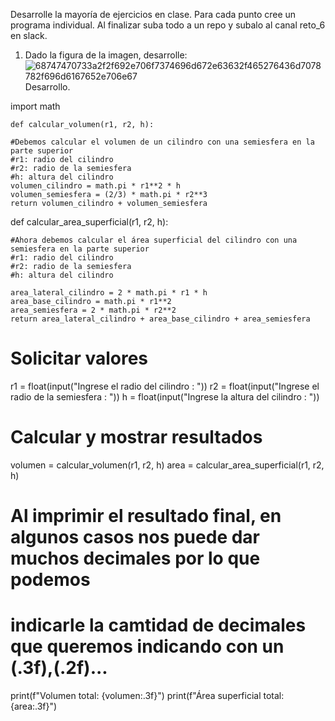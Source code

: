 Desarrolle la mayoría de ejercicios en clase. Para cada punto cree un programa individual. Al finalizar suba todo a un repo y subalo al canal reto_6 en slack.
 1. Dado la figura de la imagen, desarrolle:
![68747470733a2f2f692e706f7374696d672e63632f465276436d7078782f696d6167652e706e67](https://github.com/user-attachments/assets/80cfb272-4bef-4ae2-aeb9-2b16c563541f)
Desarrollo.

import math

    def calcular_volumen(r1, r2, h):
    
    #Debemos calcular el volumen de un cilindro con una semiesfera en la parte superior
    #r1: radio del cilindro
    #r2: radio de la semiesfera
    #h: altura del cilindro
    volumen_cilindro = math.pi * r1**2 * h
    volumen_semiesfera = (2/3) * math.pi * r2**3
    return volumen_cilindro + volumen_semiesfera

def calcular_area_superficial(r1, r2, h):
    
    #Ahora debemos calcular el área superficial del cilindro con una semiesfera en la parte superior
    #r1: radio del cilindro
    #r2: radio de la semiesfera
    #h: altura del cilindro

    area_lateral_cilindro = 2 * math.pi * r1 * h
    area_base_cilindro = math.pi * r1**2
    area_semiesfera = 2 * math.pi * r2**2
    return area_lateral_cilindro + area_base_cilindro + area_semiesfera

# Solicitar valores
r1 = float(input("Ingrese el radio del cilindro : "))
r2 = float(input("Ingrese el radio de la semiesfera : "))
h = float(input("Ingrese la altura del cilindro : "))

# Calcular y mostrar resultados
volumen = calcular_volumen(r1, r2, h)
area = calcular_area_superficial(r1, r2, h)
# Al imprimir el resultado final, en algunos casos nos puede dar muchos decimales por lo que podemos 
# indicarle la camtidad de decimales que queremos indicando con un (.3f),(.2f)...
print(f"Volumen total: {volumen:.3f}")
print(f"Área superficial total: {area:.3f}")
